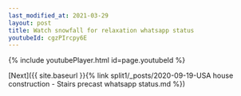 ```yaml
---
last_modified_at: 2021-03-29
layout: post
title: Watch snowfall for relaxation whatsapp status
youtubeId: cgzPIrcpy6E
---
```


{% include youtubePlayer.html id=page.youtubeId %}

[Next]({{ site.baseurl }}{% link split1/_posts/2020-09-19-USA house construction - Stairs  precast whatsapp status.md %})

